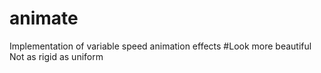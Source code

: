 # animate
Implementation of variable speed animation effects
#Look more beautiful
Not as rigid as uniform